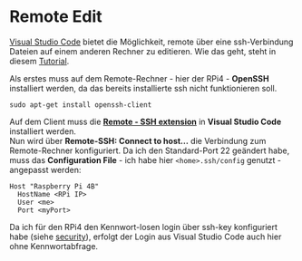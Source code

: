 # Remote Edit
[Visual Studio Code](https://code.visualstudio.com/) bietet die Möglichkeit, remote über eine ssh-Verbindung Dateien auf einem anderen Rechner zu editieren. Wie das geht, steht in diesem [Tutorial](https://code.visualstudio.com/docs/remote/ssh-tutorial).


Als erstes muss auf dem Remote-Rechner - hier der RPi4 - **OpenSSH** installiert werden, da das bereits installierte ssh nicht funktionieren soll.  
```
sudo apt-get install openssh-client
```

Auf dem Client muss die [**Remote - SSH extension**](vscode:extension/ms-vscode-remote.remote-ssh) in **Visual Studio Code** installiert werden.  
Nun wird über **Remote-SSH: Connect to host...** die Verbindung zum Remote-Rechner konfiguriert. Da ich den Standard-Port 22 geändert habe, muss das **Configuration File** - ich habe hier `<home>.ssh/config` genutzt - angepasst werden:  
```
Host "Raspberry Pi 4B"
  HostName <RPi IP>
  User <me>
  Port <myPort>
```

Da ich für den RPi4 den Kennwort-losen login über ssh-key konfiguriert habe (siehe [security](./security.md)), erfolgt der Login aus Visual Studio Code auch hier ohne Kennwortabfrage.